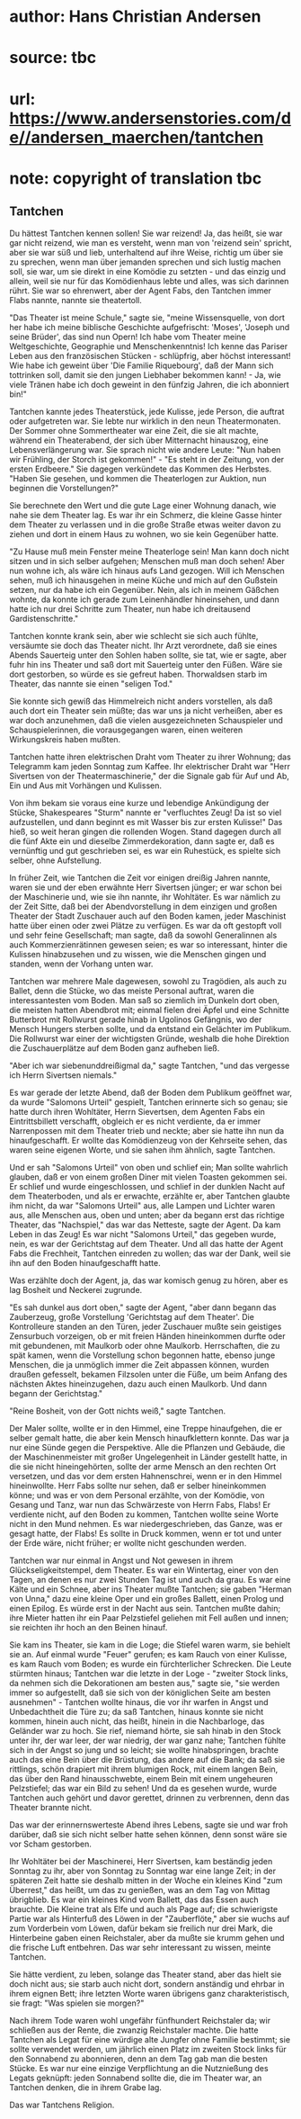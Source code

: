# author: Hans Christian Andersen
# source: tbc
# url: https://www.andersenstories.com/de//andersen_maerchen/tantchen
# note: copyright of translation tbc

## Tantchen 

Du hättest Tantchen kennen sollen! Sie war reizend! Ja, das heißt, sie
war gar nicht reizend, wie man es versteht, wenn man von 'reizend
sein' spricht, aber sie war süß und lieb, unterhaltend auf ihre Weise,
richtig um über sie zu sprechen, wenn man über jemanden sprechen und
sich lustig machen soll, sie war, um sie direkt in eine Komödie zu
setzten - und das einzig und allein, weil sie nur für das Komödienhaus
lebte und alles, was sich darinnen rührt. Sie war so ehrenwert, aber der
Agent Fabs, den Tantchen immer Flabs nannte, nannte sie theatertoll.

"Das Theater ist meine Schule," sagte sie, "meine Wissensquelle, von
dort her habe ich meine biblische Geschichte aufgefrischt: 'Moses',
'Joseph und seine Brüder', das sind nun Opern! Ich habe vom Theater
meine Weltgeschichte, Geographie und Menschenkenntnis! Ich kenne das
Pariser Leben aus den französischen Stücken - schlüpfrig, aber höchst
interessant! Wie habe ich geweint über 'Die Familie Riquebourg', daß
der Mann sich tottrinken soll, damit sie den jungen Liebhaber bekommen
kann! - Ja, wie viele Tränen habe ich doch geweint in den fünfzig
Jahren, die ich abonniert bin!"

Tantchen kannte jedes Theaterstück, jede Kulisse, jede Person, die
auftrat oder aufgetreten war. Sie lebte nur wirklich in den neun
Theatermonaten. Der Sommer ohne Sommertheater war eine Zeit, die sie alt
machte, während ein Theaterabend, der sich über Mitternacht hinauszog,
eine Lebensverlängerung war. Sie sprach nicht wie andere Leute: "Nun
haben wir Frühling, der Storch ist gekommen!" - "Es steht in der
Zeitung, von der ersten Erdbeere." Sie dagegen verkündete das Kommen
des Herbstes. "Haben Sie gesehen, und kommen die Theaterlogen zur
Auktion, nun beginnen die Vorstellungen?"

Sie berechnete den Wert und die gute Lage einer Wohnung danach, wie nahe
sie dem Theater lag. Es war ihr ein Schmerz, die kleine Gasse hinter dem
Theater zu verlassen und in die große Straße etwas weiter davon zu
ziehen und dort in einem Haus zu wohnen, wo sie kein Gegenüber hatte.

"Zu Hause muß mein Fenster meine Theaterloge sein! Man kann doch nicht
sitzen und in sich selber aufgehen; Menschen muß man doch sehen! Aber
nun wohne ich, als wäre ich hinaus aufs Land gezogen. Will ich Menschen
sehen, muß ich hinausgehen in meine Küche und mich auf den Gußstein
setzen, nur da habe ich ein Gegenüber. Nein, als ich in meinem Gäßchen
wohnte, da konnte ich gerade zum Leinenhändler hineinsehen, und dann
hatte ich nur drei Schritte zum Theater, nun habe ich dreitausend
Gardistenschritte."

Tantchen konnte krank sein, aber wie schlecht sie sich auch fühlte,
versäumte sie doch das Theater nicht. Ihr Arzt verordnete, daß sie eines
Abends Sauerteig unter den Sohlen haben sollte, sie tat, wie er sagte,
aber fuhr hin ins Theater und saß dort mit Sauerteig unter den Füßen.
Wäre sie dort gestorben, so würde es sie gefreut haben. Thorwaldsen
starb im Theater, das nannte sie einen "seligen Tod."

Sie konnte sich gewiß das Himmelreich nicht anders vorstellen, als daß
auch dort ein Theater sein müßte; das war uns ja nicht verheißen, aber
es war doch anzunehmen, daß die vielen ausgezeichneten Schauspieler und
Schauspielerinnen, die vorausgegangen waren, einen weiteren
Wirkungskreis haben mußten.

Tantchen hatte ihren elektrischen Draht vom Theater zu ihrer Wohnung;
das Telegramm kam jeden Sonntag zum Kaffee. Ihr elektrischer Draht war
"Herr Sivertsen von der Theatermaschinerie," der die Signale gab für
Auf und Ab, Ein und Aus mit Vorhängen und Kulissen.

Von ihm bekam sie voraus eine kurze und lebendige Ankündigung der
Stücke, Shakespeares "Sturm" nannte er "verfluchtes Zeug! Da ist so
viel aufzustellen, und dann beginnt es mit Wasser bis zur ersten
Kulisse!" Das hieß, so weit heran gingen die rollenden Wogen. Stand
dagegen durch all die fünf Akte ein und dieselbe Zimmerdekoration, dann
sagte er, daß es vernünftig und gut geschrieben sei, es war ein
Ruhestück, es spielte sich selber, ohne Aufstellung.

In früher Zeit, wie Tantchen die Zeit vor einigen dreißig Jahren nannte,
waren sie und der eben erwähnte Herr Sivertsen jünger; er war schon bei
der Maschinerie und, wie sie ihn nannte, ihr Wohltäter. Es war nämlich
zu der Zeit Sitte, daß bei der Abendvorstellung in dem einzigen und
großen Theater der Stadt Zuschauer auch auf den Boden kamen, jeder
Maschinist hatte über einen oder zwei Plätze zu verfügen. Es war da oft
gestopft voll und sehr feine Gesellschaft; man sagte, daß da sowohl
Generalinnen als auch Kommerzienrätinnen gewesen seien; es war so
interessant, hinter die Kulissen hinabzusehen und zu wissen, wie die
Menschen gingen und standen, wenn der Vorhang unten war.

Tantchen war mehrere Male dagewesen, sowohl zu Tragödien, als auch zu
Ballet, denn die Stücke, wo das meiste Personal auftrat, waren die
interessantesten vom Boden. Man saß so ziemlich im Dunkeln dort oben,
die meisten hatten Abendbrot mit; einmal fielen drei Äpfel und eine
Schnitte Butterbrot mit Rollwurst gerade hinab in Ugolinos Gefängnis, wo
der Mensch Hungers sterben sollte, und da entstand ein Gelächter im
Publikum. Die Rollwurst war einer der wichtigsten Gründe, weshalb die
hohe Direktion die Zuschauerplätze auf dem Boden ganz aufheben ließ.

"Aber ich war siebenunddreißigmal da," sagte Tantchen, "und das
vergesse ich Herrn Sivertsen niemals."

Es war gerade der letzte Abend, daß der Boden dem Publikum geöffnet war,
da wurde "Salomons Urteil" gespielt, Tantchen erinnerte sich so genau;
sie hatte durch ihren Wohltäter, Herrn Sievertsen, dem Agenten Fabs ein
Eintrittsbillett verschafft, obgleich er es nicht verdiente, da er immer
Narrenpossen mit dem Theater trieb und neckte; aber sie hatte ihn nun da
hinaufgeschafft. Er wollte das Komödienzeug von der Kehrseite sehen, das
waren seine eigenen Worte, und sie sahen ihm ähnlich, sagte Tantchen.

Und er sah "Salomons Urteil" von oben und schlief ein; Man sollte
wahrlich glauben, daß er von einem großen Diner mit vielen Toasten
gekommen sei. Er schlief und wurde eingeschlossen, und schlief in der
dunklen Nacht auf dem Theaterboden, und als er erwachte, erzählte er,
aber Tantchen glaubte ihm nicht, da war "Salomons Urteil" aus, alle
Lampen und Lichter waren aus, alle Menschen aus, oben und unten; aber da
begann erst das richtige Theater, das "Nachspiel," das war das
Netteste, sagte der Agent. Da kam Leben in das Zeug! Es war nicht
"Salomons Urteil," das gegeben wurde, nein, es war der Gerichtstag auf
dem Theater. Und all das hatte der Agent Fabs die Frechheit, Tantchen
einreden zu wollen; das war der Dank, weil sie ihn auf den Boden
hinaufgeschafft hatte.

Was erzählte doch der Agent, ja, das war komisch genug zu hören, aber es
lag Bosheit und Neckerei zugrunde.

"Es sah dunkel aus dort oben," sagte der Agent, "aber dann begann das
Zauberzeug, große Vorstellung 'Gerichtstag auf dem Theater'. Die
Kontrolleure standen an den Türen, jeder Zuschauer mußte sein geistiges
Zensurbuch vorzeigen, ob er mit freien Händen hineinkommen durfte oder
mit gebundenen, mit Maulkorb oder ohne Maulkorb. Herrschaften, die zu
spät kamen, wenn die Vorstellung schon begonnen hatte, ebenso junge
Menschen, die ja unmöglich immer die Zeit abpassen können, wurden
draußen gefesselt, bekamen Filzsolen unter die Füße, um beim Anfang des
nächsten Aktes hineinzugehen, dazu auch einen Maulkorb. Und dann begann
der Gerichtstag."

"Reine Bosheit, von der Gott nichts weiß," sagte Tantchen.

Der Maler sollte, wollte er in den Himmel, eine Treppe hinaufgehen, die
er selber gemalt hatte, die aber kein Mensch hinaufklettern konnte. Das
war ja nur eine Sünde gegen die Perspektive. Alle die Pflanzen und
Gebäude, die der Maschinenmeister mit großer Ungelegenheit in Länder
gestellt hatte, in die sie nicht hineingehörten, sollte der arme Mensch
an den rechten Ort versetzen, und das vor dem ersten Hahnenschrei, wenn
er in den Himmel hineinwollte. Herr Fabs sollte nur sehen, daß er selber
hineinkommen könne; und was er von dem Personal erzählte, von der
Komödie, von Gesang und Tanz, war nun das Schwärzeste von Herrn Fabs,
Flabs! Er verdiente nicht, auf den Boden zu kommen, Tantchen wollte
seine Worte nicht in den Mund nehmen. Es war niedergeschrieben, das
Ganze, was er gesagt hatte, der Flabs! Es sollte in Druck kommen, wenn
er tot und unter der Erde wäre, nicht früher; er wollte nicht geschunden
werden.

Tantchen war nur einmal in Angst und Not gewesen in ihrem
Glückseligkeitstempel, dem Theater. Es war ein Wintertag, einer von den
Tagen, an denen es nur zwei Stunden Tag ist und auch da grau. Es war
eine Kälte und ein Schnee, aber ins Theater mußte Tantchen; sie gaben
"Herman von Unna," dazu eine kleine Oper und ein großes Ballett, einen
Prolog und einen Epilog. Es würde erst in der Nacht aus sein. Tantchen
mußte dahin; ihre Mieter hatten ihr ein Paar Pelzstiefel geliehen mit
Fell außen und innen; sie reichten ihr hoch an den Beinen hinauf.

Sie kam ins Theater, sie kam in die Loge; die Stiefel waren warm, sie
behielt sie an. Auf einmal wurde "Feuer" gerufen; es kam Rauch von
einer Kulisse, es kam Rauch vom Boden; es wurde ein fürchterlicher
Schrecken. Die Leute stürmten hinaus; Tantchen war die letzte in der
Loge - "zweiter Stock links, da nehmen sich die Dekorationen am besten
aus," sagte sie, "sie werden immer so aufgestellt, daß sie sich von
der königlichen Seite am besten ausnehmen" - Tantchen wollte hinaus,
die vor ihr warfen in Angst und Unbedachtheit die Türe zu; da saß
Tantchen, hinaus konnte sie nicht kommen, hinein auch nicht, das heißt,
hinein in die Nachbarloge, das Geländer war zu hoch. Sie rief, niemand
hörte, sie sah hinab in den Stock unter ihr, der war leer, der war
niedrig, der war ganz nahe; Tantchen fühlte sich in der Angst so jung
und so leicht; sie wollte hinabspringen, brachte auch das eine Bein über
die Brüstung, das andere auf die Bank; da saß sie rittlings, schön
drapiert mit ihrem blumigen Rock, mit einem langen Bein, das über den
Rand hinausschwebte, einem Bein mit einem ungeheuren Pelzstiefel; das
war ein Bild zu sehen! Und da es gesehen wurde, wurde Tantchen auch
gehört und davor gerettet, drinnen zu verbrennen, denn das Theater
brannte nicht.

Das war der erinnernswerteste Abend ihres Lebens, sagte sie und war froh
darüber, daß sie sich nicht selber hatte sehen können, denn sonst wäre
sie vor Scham gestorben.

Ihr Wohltäter bei der Maschinerei, Herr Sivertsen, kam beständig jeden
Sonntag zu ihr, aber von Sonntag zu Sonntag war eine lange Zeit; in der
späteren Zeit hatte sie deshalb mitten in der Woche ein kleines Kind
"zum Überrest," das heißt, um das zu genießen, was an dem Tag von
Mittag übrigblieb. Es war ein kleines Kind vom Ballett, das das Essen
auch brauchte. Die Kleine trat als Elfe und auch als Page auf; die
schwierigste Partie war als Hinterfuß des Löwen in der "Zauberflöte,"
aber sie wuchs auf zum Vorderbein vom Löwen, dafür bekam sie freilich
nur drei Mark, die Hinterbeine gaben einen Reichstaler, aber da mußte
sie krumm gehen und die frische Luft entbehren. Das war sehr interessant
zu wissen, meinte Tantchen.

Sie hätte verdient, zu leben, solange das Theater stand, aber das hielt
sie doch nicht aus; sie starb auch nicht dort, sondern anständig und
ehrbar in ihrem eignen Bett; ihre letzten Worte waren übrigens ganz
charakteristisch, sie fragt: "Was spielen sie morgen?"

Nach ihrem Tode waren wohl ungefähr fünfhundert Reichstaler da; wir
schließen aus der Rente, die zwanzig Reichstaler machte. Die hatte
Tantchen als Legat für eine würdige alte Jungfer ohne Familie bestimmt;
sie sollte verwendet werden, um jährlich einen Platz im zweiten Stock
links für den Sonnabend zu abonnieren, denn an dem Tag gab man die
besten Stücke. Es war nur eine einzige Verpflichtung an die Nutznießung
des Legats geknüpft: jeden Sonnabend sollte die, die im Theater war, an
Tantchen denken, die in ihrem Grabe lag.

Das war Tantchens Religion.
